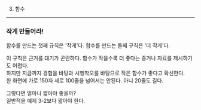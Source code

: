 3. 함수
-----

### 작게 만들어라!
함수를 만드는 첫째 규칙은 '작게'다.
함수를 만드는 둘째 규칙은 '더 작게'다.

이 규칙은 근거를 대기가 곤란하다. 함수가 작을수록 더 좋다는 증거나 자료를 제시하기도 어렵다.<br>
하지만 지금까지 경험을 바탕과 시행착오를 바탕으로 작은 함수가 좋다고 확신한다.<br>
한 화면에 가로 150자 세로 100줄을 넘어서는 안된다. 아니 20줄도 길다.<br>

그렇다면 얼마나 짧아야 좋을까?<br>
일반적을 예제 3-2보다 짧아야 한다.


